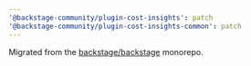 ```yaml
---
'@backstage-community/plugin-cost-insights': patch
'@backstage-community/plugin-cost-insights-common': patch
---
```


Migrated from the [backstage/backstage](https://github.com/backstage/backstage) monorepo.
